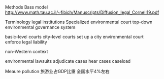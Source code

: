 Methods
Bass model 
http://www.math.tau.ac.il/~fibich/Manuscripts/Diffusion_legal_Cornell19.pdf


Terminology 
legal institutions 
Specialized environmental court
top-down environmental governance system


basic-level courts 
city-level courts 
set up a city environmental court 
enforce legal liability

non-Western context 

environmental lawsuits 
adjudicate cases
hear cases 
caseload


Meaure pollution 
旅游业占GDP比重  全国水平4%左右



